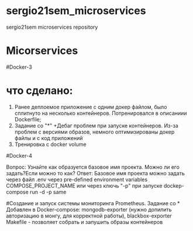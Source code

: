 # sergio21sem_microservices
sergio21sem microservices repository

##
# Micorservices

#Docker-3
# что сделано:
1. Ранее деплоемое приложение с одним докер файлом, было сплитнуто на несколько контейнеров. Потренировался в описаниии Dockerfile;
2. Задание со "*" +Дебаг проблем при запуске контейнеров. Из-за проблем с версиями образов, немного оптимизированы докер файлы и с код приложений
3. Тренировка с docker volume


#Docker-4

Вопрос:
Узнайте как образуется базовое имя проекта. Можно ли его задать?Если можно то как?
Ответ:
Базовое имя проекта можно задать через файл .env через pre-defined environment variables COMPOSE_PROJECT_NAME или через ключь "-p" при запуске dockep-compose run -d -p same


#Создание и запуск системы мониторинга Prometheus.
Задание со *
Добавлен в Docker-compose: mongodb-exporter (нужно допилить авторизацию в монгу, для корректной работы), blackbox-exporter
Makefile - позволяет собрать и запушить образы контейнеров
